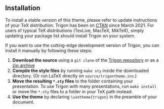 ## Installation

To install a stable version of this theme, please refer to update instructions
of your TeX distribution. Trigon has been on
[CTAN](https://ctan.org/pkg/beamertheme-trigon) since March 2021. For users of
typical TeX distributions (TexLive, MacTeX, MikTeX), simply updating your
package list should install Trigon on your system.

If you want to use the cutting-edge development version of Trigon, you can
install it manually by following these steps:

1. **Download the source** using a `git clone` of the [Trigon
   repository](https://gitlab.com/thlamb/beamertheme-trigon) or as a [zip
   archive](https://gitlab.com/thlamb/beamertheme-trigon/-/archive/master/beamertheme-trigon-master.zip)
2. **Compile the style files** by running `make sty` inside the downloaded
   directory. (Or run LaTeX directly on `source/trigontheme.ins`.)
3. **Move the resulting `*.sty` files** to the folder containing your
   presentation. To use Trigon with many presentations, run `make install` or
   move the `*.sty` files to a folder in your TeX path instead.
4. **Use the theme** by declaring `\usetheme{trigon}` in the preamble of your
   document.
